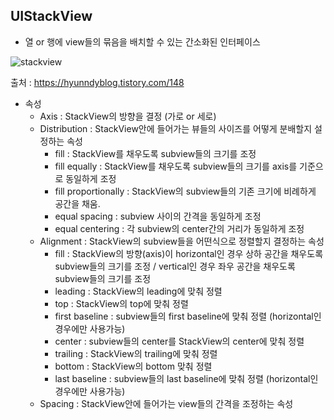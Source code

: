 ## UIStackView
- 열 or 행에 view들의 묶음을 배치할 수 있는 간소화된 인터페이스

![stackview](https://user-images.githubusercontent.com/46417892/135066176-fecbbc4d-2e83-4ec2-975b-57f214ebbfa7.png)

출처 : https://hyunndyblog.tistory.com/148
- 속성
    - Axis : StackView의 방향을 결정 (가로 or 세로)
    - Distribution : StackView안에 들어가는 뷰들의 사이즈를 어떻게 분배할지 설정하는 속성
        - fill : StackView를 채우도록 subview들의 크기를 조정
        - fill equally : StackView를 채우도록 subview들의 크기를 axis를 기준으로 동일하게 조정
        - fill proportionally : StackView의 subview들의 기존 크기에 비례하게 공간을 채움.
        - equal spacing : subview 사이의 간격을 동일하게 조정
        - equal centering : 각 subview의 center간의 거리가 동일하게 조정
    - Alignment : StackView의 subview들을 어떤식으로 정렬할지 결정하는 속성
        - fill : StackView의 방향(axis)이 horizontal인 경우 상하 공간을 채우도록 subview들의 크기를 조정 / vertical인 경우 좌우 공간을 채우도록 subview들의 크기를 조정
        - leading : StackView의 leading에 맞춰 정렬
        - top : StackView의 top에 맞춰 정렬
        - first baseline : subview들의 first baseline에 맞춰 정렬 (horizontal인 경우에만 사용가능)
        - center : subview들의 center를 StackView의 center에 맞춰 정렬
        - trailing : StackView의 trailing에 맞춰 정렬
        - bottom : StackView의 bottom 맞춰 정렬
        - last baseline : subview들의 last baseline에 맞춰 정렬 (horizontal인 경우에만 사용가능)
    - Spacing : StackView안에 들어가는 view들의 간격을 조정하는 속성
